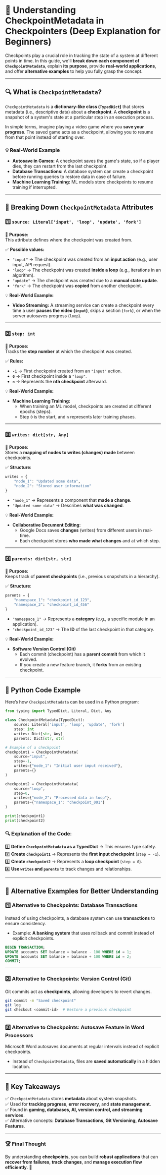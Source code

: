 # 🏁 **Understanding CheckpointMetadata in Checkpointers (Deep Explanation for Beginners)**  

Checkpoints play a crucial role in tracking the state of a system at different points in time. In this guide, we'll **break down each component of `CheckpointMetadata`**, explain **its purpose**, provide **real-world applications**, and offer **alternative examples** to help you fully grasp the concept.  

---

## 🔍 **What is `CheckpointMetadata`?**  
`CheckpointMetadata` is a **dictionary-like class (`TypedDict`)** that stores metadata (i.e., descriptive data) about a **checkpoint**. A **checkpoint** is a snapshot of a system's state at a particular step in an execution process.  

In simple terms, imagine playing a video game where you **save your progress**. The saved game acts as a checkpoint, allowing you to resume from that point instead of starting over.  

### 💡 **Real-World Example**  
- **Autosave in Games:** A checkpoint saves the game's state, so if a player dies, they can restart from the last checkpoint.  
- **Database Transactions:** A database system can create a checkpoint before running queries to restore data in case of failure.  
- **Machine Learning Training:** ML models store checkpoints to resume training if interrupted.  

---

## 🔎 **Breaking Down `CheckpointMetadata` Attributes**  

### 1️⃣ **`source: Literal['input', 'loop', 'update', 'fork']`**  
📌 **Purpose:**  
This attribute defines where the checkpoint was created from.  

✅ **Possible values:**  
- `"input"` → The checkpoint was created from an **input action** (e.g., user input, API request).  
- `"loop"` → The checkpoint was created **inside a loop** (e.g., iterations in an algorithm).  
- `"update"` → The checkpoint was created due to a **manual state update**.  
- `"fork"` → The checkpoint was **copied** from another checkpoint.  

💡 **Real-World Example:**  
- **Video Streaming:** A streaming service can create a checkpoint every time a user **pauses the video (`input`)**, skips a section (`fork`), or when the server autosaves progress (`loop`).  

---

### 2️⃣ **`step: int`**  
📌 **Purpose:**  
Tracks the **step number** at which the checkpoint was created.  

✅ **Rules:**  
- **`-1`** → First checkpoint created from an `"input"` action.  
- **`0`** → First checkpoint inside a `"loop"`.  
- **`n`** → Represents the **nth checkpoint** afterward.  

💡 **Real-World Example:**  
- **Machine Learning Training:**  
  - When training an ML model, checkpoints are created at different epochs (steps).  
  - Step `0` is the start, and `n` represents later training phases.  

---

### 3️⃣ **`writes: dict[str, Any]`**  
📌 **Purpose:**  
Stores a **mapping of nodes to writes (changes) made** between checkpoints.  

✅ **Structure:**  
```python
writes = {
    "node_1": "Updated some data",
    "node_2": "Stored user information"
}
```
- `"node_1"` → Represents a component that **made a change**.  
- `"Updated some data"` → Describes **what was changed**.  

💡 **Real-World Example:**  
- **Collaborative Document Editing:**  
  - Google Docs saves **changes** (writes) from different users in real-time.  
  - Each checkpoint stores **who made what changes** and at which step.  

---

### 4️⃣ **`parents: dict[str, str]`**  
📌 **Purpose:**  
Keeps track of **parent checkpoints** (i.e., previous snapshots in a hierarchy).  

✅ **Structure:**  
```python
parents = {
    "namespace_1": "checkpoint_id_123",
    "namespace_2": "checkpoint_id_456"
}
```
- `"namespace_1"` → Represents a **category** (e.g., a specific module in an application).  
- `"checkpoint_id_123"` → The **ID** of the last checkpoint in that category.  

💡 **Real-World Example:**  
- **Software Version Control (Git)**  
  - Each commit (checkpoint) has a **parent commit** from which it evolved.  
  - If you create a new feature branch, it **forks** from an existing checkpoint.  

---

## 📝 **Python Code Example**  

Here’s how `CheckpointMetadata` can be used in a Python program:  

```python
from typing import TypedDict, Literal, Dict, Any

class CheckpointMetadata(TypedDict):
    source: Literal['input', 'loop', 'update', 'fork']
    step: int
    writes: Dict[str, Any]
    parents: Dict[str, str]

# Example of a checkpoint
checkpoint1 = CheckpointMetadata(
    source="input",
    step=-1,
    writes={"node_1": "Initial user input received"},
    parents={}
)

checkpoint2 = CheckpointMetadata(
    source="loop",
    step=0,
    writes={"node_2": "Processed data in loop"},
    parents={"namespace_1": "checkpoint_001"}
)

print(checkpoint1)
print(checkpoint2)
```

### 🔍 **Explanation of the Code:**  
1️⃣ **Define `CheckpointMetadata` as a TypedDict** → This ensures type safety.  
2️⃣ **Create `checkpoint1`** → Represents the **first input checkpoint** (`step = -1`).  
3️⃣ **Create `checkpoint2`** → Represents a **loop checkpoint** (`step = 0`).  
4️⃣ **Use `writes` and `parents`** to track changes and relationships.  

---

## 🔄 **Alternative Examples for Better Understanding**  

### **1️⃣ Alternative to Checkpoints: Database Transactions**
Instead of using checkpoints, a database system can use **transactions** to ensure consistency.  
- Example: **A banking system** that uses rollback and commit instead of explicit checkpoints.  

```sql
BEGIN TRANSACTION;
UPDATE accounts SET balance = balance - 100 WHERE id = 1;
UPDATE accounts SET balance = balance + 100 WHERE id = 2;
COMMIT;
```

---

### **2️⃣ Alternative to Checkpoints: Version Control (Git)**
Git commits act as **checkpoints**, allowing developers to revert changes.  

```bash
git commit -m "Saved checkpoint"
git log
git checkout <commit-id>  # Restore a previous checkpoint
```

---

### **3️⃣ Alternative to Checkpoints: Autosave Feature in Word Processors**
Microsoft Word autosaves documents at regular intervals instead of explicit checkpoints.  
- Instead of `CheckpointMetadata`, files are **saved automatically** in a hidden location.  

---

## 🎯 **Key Takeaways**
✅ `CheckpointMetadata` stores **metadata** about system snapshots.  
✅ Used for **tracking progress**, **error recovery**, and **state management**.  
✅ Found in **gaming, databases, AI, version control, and streaming services**.  
✅ Alternative concepts: **Database Transactions, Git Versioning, Autosave Features**.  

---

### 🏆 **Final Thought**  
By understanding **checkpoints**, you can build **robust applications** that can **recover from failures**, **track changes**, and **manage execution flow efficiently**. 🚀